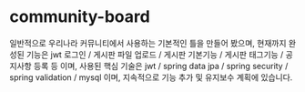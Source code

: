 # community-board

일반적으로 우리나라 커뮤니티에서 사용하는 기본적인 틀을 만들어 봤으며, 현재까지 완성된 기능은 jwt 로그인 / 게시판 파일 업로드 / 게시판 기본기능 / 게시판 태그기능 / 공지사항 등록 등 이며,
사용된 핵심 기술은 jwt / spring data jpa / spring security / spring validation / mysql 이며, 지속적으로 기능 추가 및 유지보수 계획에 있습니다. 
